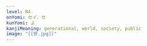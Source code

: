 ```yaml
---
level: N4
onYomi: セイ、セ
kunYomi: よ
kanjiMeaning: generational, world, society, public
image: "[[世.jpg]]"
---
```

